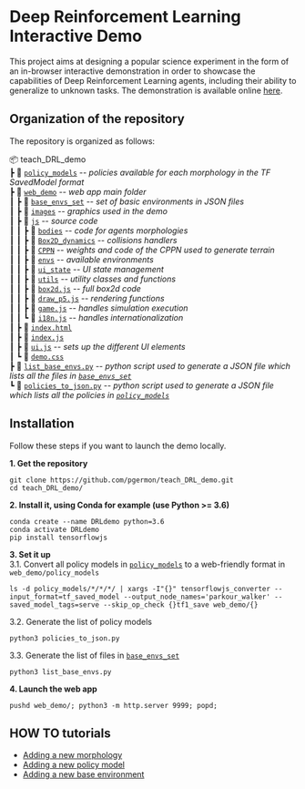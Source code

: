 # Deep Reinforcement Learning Interactive Demo

This project aims at designing a popular science experiment in the form of an in-browser interactive demonstration in order to showcase the capabilities of Deep Reinforcement
Learning agents, including their ability to generalize to unknown tasks. The demonstration is available online [here](https://developmentalsystems.org/Interactive_DeepRL_Demo/).

## Organization of the repository

The repository is organized as follows:

📦 teach_DRL_demo  
┣ 📂 [`policy_models`] -- *policies available for each morphology in the TF SavedModel format*       
┣ 📂 [`web_demo`] -- *web app main folder*    
┃ ┣ 📂 [`base_envs_set`] -- *set of basic environments in JSON files*  
┃ ┣ 📂 [`images`] -- *graphics used in the demo*  
┃ ┣ 📂 [`js`] -- *source code*  
┃ ┃ ┣ 📂 [`bodies`] -- *code for agents morphologies*  
┃ ┃ ┣ 📂 [`Box2D_dynamics`] -- *collisions handlers*  
┃ ┃ ┣ 📂 [`CPPN`] -- *weights and code of the CPPN used to generate terrain*  
┃ ┃ ┣ 📂 [`envs`] -- *available environments*  
┃ ┃ ┣ 📂 [`ui_state`] -- *UI state management*  
┃ ┃ ┣ 📂 [`utils`] -- *utility classes and functions*  
┃ ┃ ┣ 📜 [`box2d.js`] -- *full box2d code*  
┃ ┃ ┣ 📜 [`draw_p5.js`] -- *rendering functions*  
┃ ┃ ┣ 📜 [`game.js`] -- *handles simulation execution*  
┃ ┃ ┗ 📜 [`i18n.js`] -- *handles internationalization*  
┃ ┣ 📜 [`index.html`]  
┃ ┣ 📜 [`index.js`]  
┃ ┣ 📜 [`ui.js`] -- *sets up the different UI elements*  
┃ ┗ 📜 [`demo.css`]   
┣ 📜 [`list_base_envs.py`] -- *python script used to generate a JSON file which lists all the files in [`base_envs_set`]*  
┗ 📜 [`policies_to_json.py`] -- *python script used to generate a JSON file which lists all the policies in [`policy_models`]*  

## Installation

Follow these steps if you want to launch the demo locally.

**1. Get the repository**
```
git clone https://github.com/pgermon/teach_DRL_demo.git
cd teach_DRL_demo/
```

**2. Install it, using Conda for example (use Python >= 3.6)**
```
conda create --name DRLdemo python=3.6
conda activate DRLdemo
pip install tensorflowjs
```

**3. Set it up**   
    3.1. Convert all policy models in [`policy_models`] to a web-friendly format in `web_demo/policy_models`    
```
ls -d policy_models/*/*/*/ | xargs -I"{}" tensorflowjs_converter --input_format=tf_saved_model --output_node_names='parkour_walker' --saved_model_tags=serve --skip_op_check {}tf1_save web_demo/{}
```  
   3.2. Generate the list of policy models
```
python3 policies_to_json.py
```
   3.3. Generate the list of files in [`base_envs_set`]  
```
python3 list_base_envs.py
```

**4. Launch the web app**
```
pushd web_demo/; python3 -m http.server 9999; popd;
```

## HOW TO tutorials
- [Adding a new morphology](HOW_TO_tutorials/add_morphology.md)
- [Adding a new policy model](HOW_TO_tutorials/add_policy_model.md)
- [Adding a new base environment](HOW_TO_tutorials/add_base_env.md)

[`policy_models`]: policy_models
[`web_demo`]: web_demo
[`base_envs_set`]: web_demo/base_envs_set
[`images`]: web_demo/images
[`js`]: web_demo/js
[`bodies`]: web_demo/js/bodies
[`Box2D_dynamics`]: web_demo/js/Box2D_dynamics
[`CPPN`]: web_demo/js/CPPN
[`envs`]: web_demo/js/envs
[`ui_state`]: web_demo/js/ui_state
[`utils`]: web_demo/js/utils
[`box2d.js`]: web_demo/js/box2d.js
[`draw_p5.js`]: web_demo/js/draw_p5js.js
[`game.js`]: web_demo/js/game.js
[`index.html`]: web_demo/index.html
[`index.js`]: web_demo/index.js
[`ui.js`]: web_demo/ui.js
[`demo.css`]: web_demo/demo.css
[`list_base_envs.py`]: list_base_envs.py
[`policies_to_json.py`]: policies_to_json.py
[`i18n.js`]: web_demo/js/i18n.js
